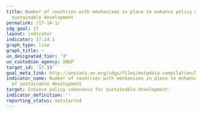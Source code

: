 ```yaml
---
title: Number of countries with mechanisms in place to enhance policy coherence of
  sustainable development
permalink: /17-14-1/
sdg_goal: 17
layout: indicator
indicator: 17.14.1
graph_type: line
graph_title: ~
un_designated_tier: '3'
un_custodian_agency: UNEP
target_id: '17.14'
goal_meta_link: http://unstats.un.org/sdgs/files/metadata-compilation/Metadata-Goal-17.pdf
indicator_name: Number of countries with mechanisms in place to enhance policy coherence
  of sustainable development
target: Enhance policy coherence for sustainable development.
indicator_definition: ''
reporting_status: notstarted
---
```

